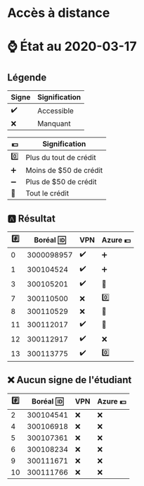 # Accès à distance

# :watch: État au 2020-03-17

## Légende

| Signe              | Signification          |
|--------------------|------------------------|
| :heavy_check_mark: | Accessible             |
| :x:                | Manquant               |

| :dollar:           | Signification          |
|--------------------|------------------------|
| :zero:             | Plus du tout de crédit |
| :heavy_plus_sign:  | Moins de $50 de crédit |
| :heavy_minus_sign: | Plus de $50 de crédit  |
| :100:              | Tout le crédit         |

## :a: Résultat

|:hash:| Boréal :id:| VPN                | Azure :dollar:     |
|------|------------|--------------------|--------------------|
|  0   | 3000098957 | :heavy_check_mark: | :heavy_plus_sign:  |
|  1   | 300104524  | :heavy_check_mark: | :heavy_plus_sign:  |
|  3   | 300105201  | :heavy_check_mark: | :100:              |
|  7   | 300110500  | :x:                | :zero:             |
|  8   | 300110529  | :x:                | :100:              |
| 11   | 300112017  | :heavy_check_mark: | :100:              |
| 12   | 300112917  | :heavy_check_mark: | :x:                |
| 13   | 300113775  | :heavy_check_mark: | :zero:             |


## :x: Aucun signe de l'étudiant


|:hash:| Boréal :id:| VPN                | Azure :dollar:       |
|------|------------|--------------------|----------------------|
|  2   | 300104541  | :x:                |  :x:                 |
|  4   | 300106918  | :x:                |  :x:                 |
|  5   | 300107361  | :x:                |  :x:                 |
|  6   | 300108234  | :x:                |  :x:                 |
|  9   | 300111671  | :x:                |  :x:                 |
| 10   | 300111766  | :x:                |  :x:                 |
